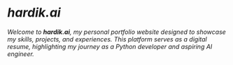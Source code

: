 # _hardik.ai_

<!-- ![banner](client/public/images/logo.png) -->

_Welcome to **hardik.ai**, my personal portfolio website designed to showcase my skills, projects, and experiences. This platform serves as a digital resume, highlighting my journey as a Python developer and aspiring AI engineer._
